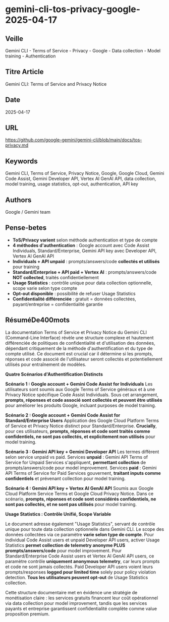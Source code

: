 # gemini-cli-tos-privacy-google-2025-04-17

## Veille
Gemini CLI - Terms of Service - Privacy - Google - Data collection - Model training - Authentication

## Titre Article
Gemini CLI: Terms of Service and Privacy Notice

## Date
2025-04-17

## URL
https://github.com/google-gemini/gemini-cli/blob/main/docs/tos-privacy.md

## Keywords
Gemini CLI, Terms of Service, Privacy Notice, Google, Google Cloud, Gemini Code Assist, Gemini Developer API, Vertex AI GenAI API, data collection, model training, usage statistics, opt-out, authentication, API key

## Authors
Google / Gemini team

## Pense-betes
- **ToS/Privacy varient** selon méthode authentication et type de compte
- **4 méthodes d'authentication** : Google account avec Code Assist Individuals, Standard/Enterprise, Gemini API key avec Developer API, Vertex AI GenAI API
- **Individuals + API unpaid** : prompts/answers/code **collectés et utilisés** pour training
- **Standard/Enterprise + API paid + Vertex AI** : prompts/answers/code **NOT collected**, traités confidentiellement
- **Usage Statistics** : contrôle unique pour data collection optionnelle, scope varie selon type compte
- **Opt-out disponible** : possibilité de refuser Usage Statistics
- **Confidentialité différenciée** : gratuit = données collectées, payant/entreprise = confidentialité garantie

## RésuméDe400mots

La documentation Terms of Service et Privacy Notice du Gemini CLI (Command-Line Interface) révèle une structure complexe et hautement différenciée de politiques de confidentialité et d'utilisation des données, dépendant critiquement de la méthode d'authentification et du type de compte utilisé. Ce document est crucial car il détermine si les prompts, réponses et code associé de l'utilisateur seront collectés et potentiellement utilisés pour entraînement de modèles.

**Quatre Scénarios d'Authentification Distincts**

**Scénario 1 : Google account + Gemini Code Assist for Individuals**
Les utilisateurs sont soumis aux Google Terms of Service généraux et à une Privacy Notice spécifique Code Assist Individuals. Sous cet arrangement, **prompts, réponses et code associé sont collectés et peuvent être utilisés** pour améliorer les produits Google, incluant purposes de model training.

**Scénario 2 : Google account + Gemini Code Assist for Standard/Enterprise Users**
Application des Google Cloud Platform Terms of Service et Privacy Notice distinct pour Standard/Enterprise. **Crucially**, pour ces utilisateurs, **prompts, réponses et code sont traités comme confidentiels, ne sont pas collectés, et explicitement non utilisés** pour model training.

**Scénario 3 : Gemini API key + Gemini Developer API**
Les termes diffèrent selon service unpaid vs paid. Services **unpaid** : Gemini API Terms of Service for Unpaid Services s'appliquent, **permettant collection** de prompts/answers/code pour model improvement. Services **paid** : Gemini API Terms of Service for Paid Services gouvernent, **traitant inputs comme confidentiels** et prévenant collection pour model training.

**Scénario 4 : Gemini API key + Vertex AI GenAI API**
Soumis aux Google Cloud Platform Service Terms et Google Cloud Privacy Notice. Dans ce scénario, **prompts, réponses et code sont considérés confidentiels, ne sont pas collectés, et ne sont pas utilisés** pour model training.

**Usage Statistics : Contrôle Unifié, Scope Variable**

Le document adresse également "Usage Statistics", servant de contrôle unique pour toute data collection optionnelle dans Gemini CLI. Le scope des données collectées via ce paramètre **varie selon type de compte**. Pour individual Code Assist users et unpaid Developer API users, activer Usage Statistics **permet collection de telemetry anonyme PLUS prompts/answers/code** pour model improvement. Pour Standard/Enterprise Code Assist users et Vertex AI GenAI API users, ce paramètre contrôle **uniquement anonymous telemetry**, car leurs prompts et code ne sont jamais collectés. Paid Developer API users voient leurs prompts/responses **logged pour limited time** solely pour policy violation detection. **Tous les utilisateurs peuvent opt-out** de Usage Statistics collection.

Cette structure documentaire met en évidence une stratégie de monétisation claire : les services gratuits financent leur coût opérationnel via data collection pour model improvement, tandis que les services payants et entreprise garantissent confidentialité complète comme value proposition premium.
